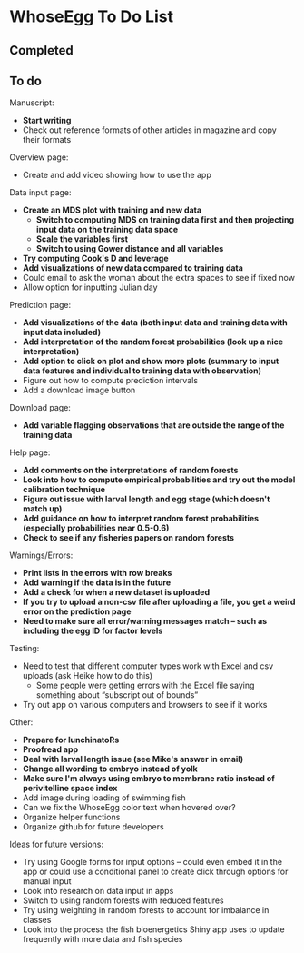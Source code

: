 
# WhoseEgg To Do List

## Completed

## To do

Manuscript:
  
- **Start writing**
- Check out reference formats of other articles in magazine and copy their formats

Overview page:

- Create and add video showing how to use the app

Data input page:

- **Create an MDS plot with training and new data**
  - **Switch to computing MDS on training data first and then projecting input data on the training data space**
  - **Scale the variables first**
  - **Switch to using Gower distance and all variables**
- **Try computing Cook's D and leverage**
- **Add visualizations of new data compared to training data**
- Could email to ask the woman about the extra spaces to see if fixed now
- Allow option for inputting Julian day

Prediction page:

- **Add visualizations of the data (both input data and training data with input data included)**
- **Add interpretation of the random forest probabilities (look up a nice interpretation)**
- **Add option to click on plot and show more plots (summary to input data features and individual to training data with observation)**
- Figure out how to compute prediction intervals
- Add a download image button

Download page:

- **Add variable flagging observations that are outside the range of the training data**

Help page:

- **Add comments on the interpretations of random forests**
- **Look into how to compute empirical probabilities and try out the model calibration technique**
- **Figure out issue with larval length and egg stage (which doesn't match up)**
- **Add guidance on how to interpret random forest probabilities (especially probabilities near 0.5-0.6)**
- **Check to see if any fisheries papers on random forests**

Warnings/Errors:

- **Print lists in the errors with row breaks**
- **Add warning if the data is in the future**
- **Add a check for when a new dataset is uploaded**
- **If you try to upload a non-csv file after uploading a file, you get a weird error on the prediction page**
- **Need to make sure all error/warning messages match – such as including the egg ID for factor levels**

Testing:
  
- Need to test that different computer types work with Excel and csv uploads (ask Heike how to do this)
    - Some people were getting errors with the Excel file saying something about “subscript out of bounds”
- Try out app on various computers and browsers to see if it works

Other:
  
- **Prepare for lunchinatoRs**
- **Proofread app**
- **Deal with larval length issue (see Mike's answer in email)**
- **Change all wording to embryo instead of yolk**
- **Make sure I'm always using embryo to membrane ratio instead of perivitelline space index**
- Add image during loading of swimming fish
- Can we fix the WhoseEgg color text when hovered over?
- Organize helper functions
- Organize github for future developers

Ideas for future versions: 

- Try using Google forms for input options – could even embed it in the app or could use a conditional panel to create click through options for manual input
- Look into research on data input in apps
- Switch to using random forests with reduced features
- Try using weighting in random forests to account for imbalance in classes
- Look into the process the fish bioenergetics Shiny app uses to update frequently with more data and fish species